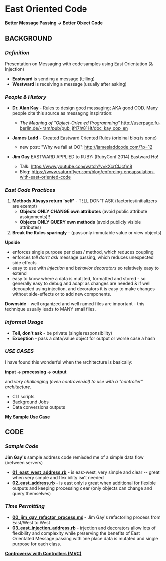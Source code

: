 # **East Oriented Code**

**Better Message Passing -> Better Object Code**

## __BACKGROUND__

### _Definition_

Presentation on Messaging with code samples using East Orientation (& Injection)
- **Eastward** is sending a message (telling)
- **Westward** is receiving a message (usually after asking)

### _People & History_

- **Dr. Alan Kay** - Rules to design good messaging; AKA good OOD.  Many people cite this source as messaging inspiration:
    - _The Meaning of "Object-Oriented Programming"_ http://userpage.fu-berlin.de/~ram/pub/pub_jf47ht81Ht/doc_kay_oop_en

- **James Ladd** - Created Eastward Oriented Rules (original blog is gone)
    - new post: "Why we fail at OO": http://jamesladdcode.com/?p=12

- **Jim Gay** EASTWARD APPLIED to RUBY: (RubyConf 2014) Eastward Ho!
    - Talk: https://www.youtube.com/watch?v=kXcrClJcfm8
    - Blog: https://www.saturnflyer.com/blog/enforcing-encapsulation-with-east-oriented-code

### _East Code Practices_

1. **Methods Always return 'self'** - TELL DON'T ASK (factories/initializers are exempt)
    - **Objects ONLY CHANGE own attributes** (avoid public attribute assignments)!!
    - **Objects ONLY QUERY own methods** (avoid publicly visible attributes)
2. **Break the Rules sparingly** - (pass only immutable value or view objects)

**Upside**
- enforces single purpose per class / method, which reduces coupling
- enforces _tell don't ask_ message passing, which reduces unexpected side effects
- easy to use with _injection_ and _behavior decorators_ so relatively easy to extend
- easy to know where a data is mutated, formatted and stored - so generally easy to debug and adapt as changes are needed & if well decoupled using injection, and decorators it is easy to make changes without side-effects or to add new components.

**Downside** - well organized and well named files are important - this technique usually leads to MANY small files.

### _Informal Usage_

- **Tell, don't ask** - be private (single responsibility)
- **Exception** - pass a data/value object for output or worse case a hash

### _USE CASES_

I have found this wonderful when the architecture is basically:

**input -> processing -> output**

and _very challenging (even controversial) to use with a "controller" architecture._

- CLI scripts
- Background Jobs
- Data conversions outputs

**[My Sample Use Case](https://github.com/btihen/East_Oriented_Code/blob/master/USE_CASE_NOTES.md)**

## __CODE__

### _Sample Code_

**Jim Gay's** sample address code reminded me of a simple data flow (between servers)

- **[01_east_west_address.rb](https://github.com/btihen/East_Oriented_Code/blob/master/01_east_west_address.rb)** - is east-west, very simple and clear -- great when very simple and flexibility isn't needed
- **[02_east_address.rb](https://github.com/btihen/East_Oriented_Code/blob/master/02_east_address.rb)** - is east only is great when additional for flexible outputs and keeping processing clear (only objects can change and query themselves)

### _Time Permitting_

- **[00_jim_gay_refactor_process.md](https://github.com/btihen/East_Oriented_Code/blob/master/00_jim_gay_refactor_process.md)** - Jim Gay's refactoring process from East/West to West
- **[03_east_injection_address.rb](https://github.com/btihen/East_Oriented_Code/blob/master/03_east_injection_address.rb)** - injection and decorators allow lots of flexibility and complexity while preserving the benefits of East Orientated Message passing with one place data is mutated and single purpose for each class.

**[Controversy with Controllers (MVC)](https://github.com/btihen/East_Oriented_Code/blob/master/Controversy_with_Controllers.rb)**
